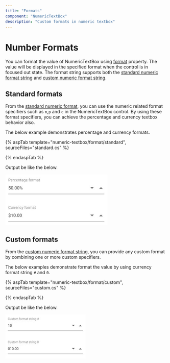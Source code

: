 ```yaml
---
title: "Formats"
component: "NumericTextBox"
description: "Custom formats in numeric textbox"
---
```


# Number Formats

You can format the value of NumericTextBox using [format](https://help.syncfusion.com/cr/aspnetcore-js2/Syncfusion.EJ2.Inputs.NumericTextBox.html#Syncfusion_EJ2_Inputs_NumericTextBox_Format) property.
The value will be displayed in the specified format when the control is in focused out state. The format string
supports both the [standard numeric format string](../common/internationalization/#supported-format-string)
and [custom numeric format string](../common/internationalization/#custom-number-formatting-and-parsing).

## Standard formats

From the [standard numeric format](../common/internationalization/#supported-format-string), you can use the numeric related
format specifiers such as `n`,`p` and `c` in the NumericTextBox control. By using these format specifiers, you can achieve the percentage
and currency textbox behavior also.

The below example demonstrates percentage and currency formats.

{% aspTab template="numeric-textbox/format/standard", sourceFiles="standard.cs" %}

{% endaspTab %}

Output be like the below.

![NumericTextBox Sample](./images/acc-std.png)

## Custom formats

From the [custom numeric format string](../common/internationalization#custom-number-formatting-and-parsing/), you can provide any custom format by
combining one or more custom specifiers.

The below examples demonstrate format the value by using currency format string `#` and `0`.

{% aspTab template="numeric-textbox/format/custom", sourceFiles="custom.cs" %}

{% endaspTab %}

Output be like the below.

![NumericTextBox Sample](./images/access-format.png)